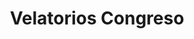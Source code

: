 ---
title: "Velatorios Congreso"
url: /ciudad-autonoma-de-buenos-aires/velatorios-congreso/
shop: Bestattungen
---